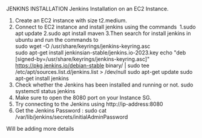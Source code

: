 JENKINS INSTALLATION
Jenkins Installation on an EC2 Instance.
1. Create an EC2 instance with size t2.medium.
2. Connect to EC2 instance and install jenkins using the commands  1.sudo apt update 2.sudo apt install maven 3.Then search for install jenkins in ubuntu and run the commands to       
   sudo wget -O /usr/share/keyrings/jenkins-keyring.asc \
   sudo apt-get install jenkinsian-stable/jenkins.io-2023.key
   echo "deb [signed-by=/usr/share/keyrings/jenkins-keyring.asc]" \
   https://pkg.jenkins.io/debian-stable binary/ | sudo tee \
   /etc/apt/sources.list.d/jenkins.list > /dev/null
   sudo apt-get update
   sudo apt-get install jenkins
3. Check whether the Jenkins has been installed and running or not.
   sudo systemctl status jenkins
4. Make sure to open the 8080 port on your Instance SG.
5. Try connecting to the Jenkins using http://ip-address:8080
6. Get the Jenkins Password : sudo cat /var/lib/jenkins/secrets/initialAdminPassword

Will be adding more details 
